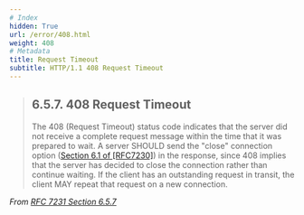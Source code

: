 ```yaml
---
# Index
hidden: True
url: /error/408.html
weight: 408
# Metadata
title: Request Timeout
subtitle: HTTP/1.1 408 Request Timeout
---
```


> ## 6.5.7.  408 Request Timeout
>
> The 408 (Request Timeout) status code indicates that the server did
> not receive a complete request message within the time that it was
> prepared to wait.  A server SHOULD send the "close" connection option
> ([Section 6.1 of [RFC7230]](https://tools.ietf.org/html/rfc7230#section-6.1))
> in the response, since 408 implies that
> the server has decided to close the connection rather than continue
> waiting.  If the client has an outstanding request in transit, the
> client MAY repeat that request on a new connection.

<cite>From [RFC 7231 Section 6.5.7](https://tools.ietf.org/html/rfc7231#section-6.5.7)</cite>
